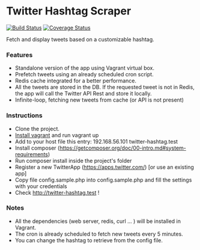 Twitter Hashtag Scraper
========================
[![Build Status](https://travis-ci.org/devaddiction/twitter-hashtag-scraper.svg?branch=master)](https://travis-ci.org/devaddiction/twitter-hashtag-scraper)
[![Coverage Status](https://coveralls.io/repos/devaddiction/twitter-hashtag-scraper/badge.svg)](https://coveralls.io/r/devaddiction/twitter-hashtag-scraper)

Fetch and display tweets based on a customizable hashtag.

### Features

* Standalone version of the app using Vagrant virtual box.
* Prefetch tweets using an already scheduled cron script.
* Redis cache integrated for a better performance.
* All the tweets are stored in the DB. If the requested tweet is not in Redis, the app will call the Twitter API Rest and store it locally.
* Infinite-loop, fetching new tweets from cache (or API is not present)

### Instructions

* Clone the project.
* [Install vagrant](http://docs.vagrantup.com/v2/installation/) and run vagrant up
* Add to your host file this entry:
    192.168.56.101   twitter-hashtag.test
* Install composer (https://getcomposer.org/doc/00-intro.md#system-requirements)
* Run composer install inside the project's folder
* Register a new TwitterApp (https://apps.twitter.com/) [or use an existing app]
* Copy file config.sample.php into config.sample.php and fill the settings with your credentials
* Check http://twitter-hashtag.test !

### Notes

* All the dependencies (web server, redis, curl ... ) will be installed in Vagrant.
* The cron is already scheduled to fetch new tweets every 5 minutes.
* You can change the hashtag to retrieve from the config file.
